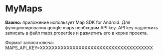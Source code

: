 # MyMaps

**Важно:** приложение использует Map SDK for Android. Для функционирования google maps необходим API key. 
API key надлежить записать в файл maps.properties и разметить его в корне проекта.

Формат записи ключа: MAPS_API_KEY=ХХХХХХХХХХХХХХХХХХХХХХХХХХХХХХХХХХХХХХ